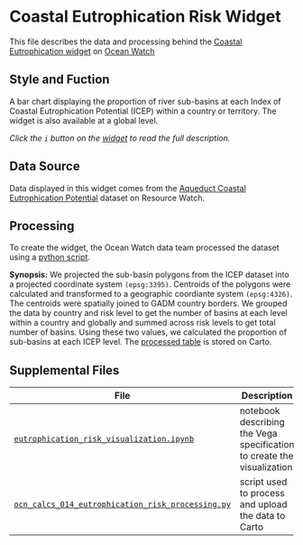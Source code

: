 # Coastal Eutrophication Risk Widget
This file describes the data and processing behind the [Coastal Eutrophication widget](https://bit.ly/3BlgYiK) on [Ocean Watch](https://oceanwatchdata.org)

## Style and Fuction
A bar chart displaying the proportion of river sub-basins at each Index of Coastal Eutrophication Potential (ICEP) within a country or territory. The widget is also available at a global level. 

*Click the `i` button on the [widget](https://bit.ly/3BlgYiK) to read the full description.*

## Data Source
Data displayed in this widget comes from the [Aqueduct Coastal Eutrophication Potential](https://resourcewatch.org/data/explore/wat059-Aqueduct-Coastal-Eutrophication-Potential) dataset on Resource Watch.

## Processing
To create the widget, the Ocean Watch data team processed the dataset using a [python script](https://github.com/resource-watch/ocean-watch-data/blob/main/widgets/ocn_calcs_014_eutrophication_risk/ocn_calcs_014_eutrophication_risk_processing.py). 

**Synopsis:** We projected the sub-basin polygons from the ICEP dataset into a projected coordinate system `(epsg:3395)`. Centroids of the polygons were calculated and transformed to a geographic coordiante system `(epsg:4326)`. The centroids were spatially joined to GADM country borders. We grouped the data by country and risk level to get the number of basins at each level within a country and globally and summed across risk levels to get total number of basins. Using these two values, we calculated the proportion of sub-basins at each ICEP level. The [processed table](https://resourcewatch.carto.com/u/wri-rw/dataset/ocn_calcs_014_eutrophication_risk) is stored on Carto.

## Supplemental Files 
| File | Description |
| --------------- | --------------- |
|  [`eutrophication_risk_visualization.ipynb`](https://github.com/resource-watch/ocean-watch-data/blob/main/widgets/ocn_calcs_014_eutrophication_risk/eutrophication_risk_visualization.ipynb)  |    notebook describing the Vega specification to create the visualization| 
| [`ocn_calcs_014_eutrophication_risk_processing.py`](https://github.com/resource-watch/ocean-watch-data/blob/main/widgets/ocn_calcs_014_eutrophication_risk/ocn_calcs_014_eutrophication_risk_processing.py)  |     script used to process and upload the data to Carto | 
